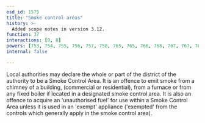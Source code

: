 ```yaml
---
esd_id: 1575
title: "Smoke control areas"
history: >-
  Added scope notes in version 3.12.
function: 37
interactions: [0, 8]
powers: [753, 754, 755, 756, 757, 758, 765, 765, 766, 766, 767, 767, 768, 769, 769, 770, 770, 771, 771]
internal: false

---
```


Local authorities may declare the whole or part of the district of the authority to be a Smoke Control Area. It is an offence to emit smoke from a chimney of a building, (commercial or residential), from a furnace or from any fixed boiler if located in a designated smoke control area. It is also an offence to acquire an 'unauthorised fuel' for use within a Smoke Control Area unless it is used in an 'exempt' appliance ('exempted' from the controls which generally apply in the smoke control area).

